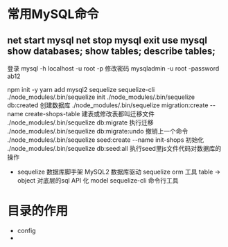 # 常用MySQL命令
net start mysql
net stop mysql
exit
use mysql
show databases;
show tables;
describe tables;
---
登录
mysql -h localhost -u root -p
修改密码
mysqladmin -u root -password ab12

npm init -y
yarn add mysql2 sequelize sequelize-cli
./node_modules/.bin/sequelize init
./node_modules/.bin/sequelize db:created 创建数据库
./node_modules/.bin/sequelize migration:create --name create-shops-table   建表或修改表都叫迁移文件
./node_modules/.bin/sequelize db:migrate 执行迁移
./node_modules/.bin/sequelize db:migrate:undo 撤销上一个命令
./node_modules/.bin/sequelize seed:create --name init-shops  初始化
./node_modules/.bin/sequelize db:seed:all 执行seed里js文件代码对数据库的操作


- sequelize 数据库脚手架
  MySQL2 数据库驱动
  sequelize orm 工具 table -> object
  对底层的sql API 化 model
  sequelize-cli 命令行工具

# 目录的作用 
- config
- 